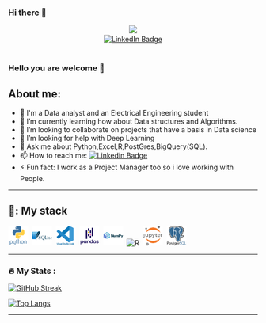 ### Hi there 👋
<div id="header" align="center">
  <img src="https://media2.giphy.com/media/xSvnDdn1TGEgkKutCB/giphy.gif?cid=790b7611347a35d0f3f04524c27c15acadf65e2c1377cadb&rid=giphy.gif&ct=g" width="300"/>
  <div id="badges">
    <a href="https://www.linkedin.com/in/benard-igbinovia">
      <img src="https://img.shields.io/badge/LinkedIn-blue?style=for-the-badge&logo=linkedin&logoColor=white" alt="LinkedIn Badge"/>
    </a>
  </div>
  <img src="https://komarev.com/ghpvc/?username=Benardodi&style=flat-square&color=blue" alt=""/>
  
</div>

### Hello you are welcome 👋
## About me:


- 🔭 I'm a Data analyst and an Electrical Engineering student
- 🌱 I’m currently learning how about Data structures and Algorithms.
- 👯 I’m looking to collaborate on projects that have a basis in Data science 
- 🤔 I’m looking for help with Deep Learning
- 💬 Ask me about Python,Excel,R,PostGres,BigQuery(SQL).
- 📫 How to reach me: [![Linkedin Badge](https://img.shields.io/badge/-LinkedIn-blue?style=flat&logo=Linkedin&logoColor=white)]("https://www.linkedin.com/in/benard-igbinovia">) 
- ⚡ Fun fact: I work as a Project Manager too so i love working with People.

---
 ## 🧰: My stack
 
<div>
  <img src="https://github.com/devicons/devicon/blob/master/icons/python/python-original-wordmark.svg" title="Python"  alt="Python" width="40" height="40"/>&nbsp;
  <img src="https://github.com/devicons/devicon/blob/master/icons/sqlite/sqlite-original-wordmark.svg" title="Sqlite"  alt="Sqlite" width="40" height="40"/>&nbsp;
  <img src="https://github.com/devicons/devicon/blob/master/icons/vscode/vscode-original-wordmark.svg" title="Vscode"  alt="Vscode" width="40" height="40"/>&nbsp;
  <img src="https://github.com/devicons/devicon/blob/master/icons/pandas/pandas-original-wordmark.svg" title="Pandas"  alt="Pandas" width="40" height="40"/>&nbsp;
  <img src="https://github.com/devicons/devicon/blob/master/icons/numpy/numpy-original-wordmark.svg" title="Numpy"  alt="Numpy" width="40" height="40"/>&nbsp;
  <img src="https://github.com/devicons/devicon/blob/master/icons/r/r-original-wordmark.svg" title="R"  alt="R" width="40" height="40"/>&nbsp;
  <img src="https://github.com/devicons/devicon/blob/master/icons/jupyter/jupyter-original-wordmark.svg" title="Jupyter"  alt="Jupyter" width="40" height="40"/>&nbsp;
  <img src="https://github.com/devicons/devicon/blob/master/icons/postgresql/postgresql-original-wordmark.svg" title="Postgresql"  alt="Postgresql" width="40" height="40"/>&nbsp;
  
 </div>


---

### :fire: My Stats :

[![GitHub Streak](http://github-readme-streak-stats.herokuapp.com?user=Benardodi&theme=dark)](https://git.io/streak-stats)

[![Top Langs](https://github-readme-stats.vercel.app/api/top-langs/?username=Benardodi&layout=compact&theme=vision-friendly-dark)](https://github.com/anuraghazra/github-readme-stats)


---














<!--
**Benardodi/Benardodi** is a ✨ _special_ ✨ repository because its `README.md` (this file) appears on your GitHub profile.

Here are some ideas to get you started:

- 🔭 I’m currently working on ...
- 🌱 I’m currently learning ...
- 👯 I’m looking to collaborate on ...
- 🤔 I’m looking for help with ...
- 💬 Ask me about ...
- 📫 How to reach me: ...
- 😄 Pronouns: ...
- ⚡ Fun fact: ...
-->
